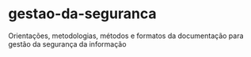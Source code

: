 # gestao-da-seguranca
Orientações, metodologias, métodos e formatos da documentação para gestão da segurança da informação 

